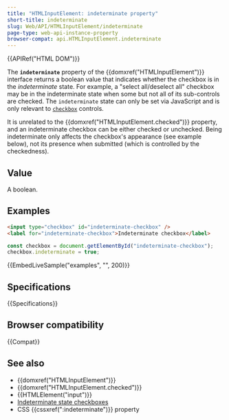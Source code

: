 ```yaml
---
title: "HTMLInputElement: indeterminate property"
short-title: indeterminate
slug: Web/API/HTMLInputElement/indeterminate
page-type: web-api-instance-property
browser-compat: api.HTMLInputElement.indeterminate
---
```


{{APIRef("HTML DOM")}}

The **`indeterminate`** property of the {{domxref("HTMLInputElement")}} interface returns a boolean value that indicates whether the checkbox is in the _indeterminate_ state. For example, a "select all/deselect all" checkbox may be in the indeterminate state when some but not all of its sub-controls are checked. The `indeterminate` state can only be set via JavaScript and is only relevant to [`checkbox`](/en-US/docs/Web/HTML/Reference/Element/input/checkbox) controls.

It is unrelated to the {{domxref("HTMLInputElement.checked")}} property, and an indeterminate checkbox can be either checked or unchecked. Being indeterminate only affects the checkbox's appearance (see example below), not its presence when submitted (which is controlled by the checkedness).

## Value

A boolean.

## Examples

```html
<input type="checkbox" id="indeterminate-checkbox" />
<label for="indeterminate-checkbox">Indeterminate checkbox</label>
```

```js
const checkbox = document.getElementById("indeterminate-checkbox");
checkbox.indeterminate = true;
```

{{EmbedLiveSample("examples", "", 200)}}

## Specifications

{{Specifications}}

## Browser compatibility

{{Compat}}

## See also

- {{domxref("HTMLInputElement")}}
- {{domxref("HTMLInputElement.checked")}}
- {{HTMLElement("input")}}
- [Indeterminate state checkboxes](/en-US/docs/Web/HTML/Reference/Element/input/checkbox#indeterminate_state_checkboxes)
- CSS {{cssxref(":indeterminate")}} property
